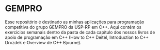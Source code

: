 # GEMPRO
  Esse repositório é destinado as minhas aplicações para programação competitiva do grupo GEMPRO da USP-RP em C++.
  Aqui contém os exercícios semanais dentro da pasta de cada capítulo dos nossos livros de apoio de programação em C++
  (How to C++ Deitel, Introduction to C++ Drozdek e Overview de C++ Bjourne).
                                                                                                    
